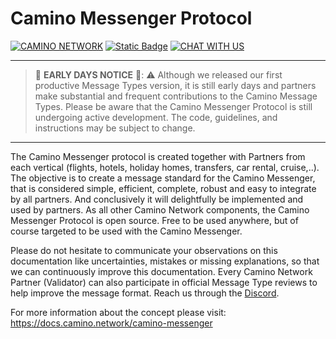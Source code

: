 # Camino Messenger Protocol

[![CAMINO NETWORK](https://img.shields.io/badge/CAMINO-NETWORK-b440fc?style=for-the-badge&logoColor=white&labelColor=0085ff)](https://camino.network/) [![Static Badge](https://img.shields.io/badge/BUF-BUILD-72a1ed?style=for-the-badge&logoColor=white&labelColor=0C65EC)](https://buf.build/chain4travel/camino-messenger-protocol/) [![CHAT WITH US](https://img.shields.io/badge/DISCORD-5865F2?style=for-the-badge&logo=discord&logoColor=white)](https://discord.com/channels/949247897688494150/1182680860797960253)

---

> 🚧 **EARLY DAYS NOTICE** 🚧:
> ⚠️ Although we released our first productive Message Types version, it is still early days and partners make substantial and frequent contributions to the Camino Message Types. Please be aware that the Camino Messenger Protocol is still undergoing active development. The code, guidelines, and instructions may be subject to change.

---

The Camino Messenger protocol is created together with Partners from each vertical (flights, hotels, holiday homes, transfers, car rental, cruise,..). The objective is to create a message standard for the Camino Messenger, that is considered simple, efficient, complete, robust and easy to integrate by all partners. And conclusively it will delightfully be implemented and used by partners. As all other Camino Network components, the Camino Messenger Protocol is open source. Free to be used anywhere, but of course targeted to be used with the Camino Messenger.

Please do not hesitate to communicate your observations on this documentation like uncertainties, mistakes or missing explanations, so that we can continuously improve this documentation. Every Camino Network Partner (Validator) can also participate in official Message Type reviews to help improve the message format. Reach us through the [Discord](https://discord.com/channels/949247897688494150/1182680860797960253).

For more information about the concept please visit: https://docs.camino.network/camino-messenger
